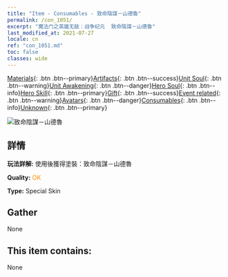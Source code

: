 ```yaml
---
title: "Item - Consumables - 致命陰謀－山德魯"
permalink: /con_1051/
excerpt: "魔法门之英雄无敌：战争纪元  致命陰謀－山德魯"
last_modified_at: 2021-07-27
locale: cn
ref: "con_1051.md"
toc: false
classes: wide
---
```

 [Materials](/ItemsCN/){: .btn .btn--primary}[Artifacts](/ItemsCN/Artifacts/){: .btn .btn--success}[Unit Soul](/ItemsCN/UnitSoul/){: .btn .btn--warning}[Unit Awakening](/ItemsCN/UnitAwakening/){: .btn .btn--danger}[Hero Soul](/ItemsCN/HeroSoul/){: .btn .btn--info}[Hero Skill](/ItemsCN/HeroSkill/){: .btn .btn--primary}[Gift](/ItemsCN/Gift/){: .btn .btn--success}[Event related](/ItemsCN/Events/){: .btn .btn--warning}[Avatars](/ItemsCN/Avatars/){: .btn .btn--danger}[Consumables](/ItemsCN/Consumables/){: .btn .btn--info}[Unknown](/ItemsCN/Unknown/){: .btn .btn--primary}

 ![致命陰謀－山德魯](/images/h/h_Sandro4.jpg)

## 詳情
 **玩法詳解:** 使用後獲得塗裝：致命陰謀－山德魯

 **Quality:** <span style="color: #FF8C00">OK</span>

 **Type:** Special Skin

## Gather

  None

## This item contains:

  None


